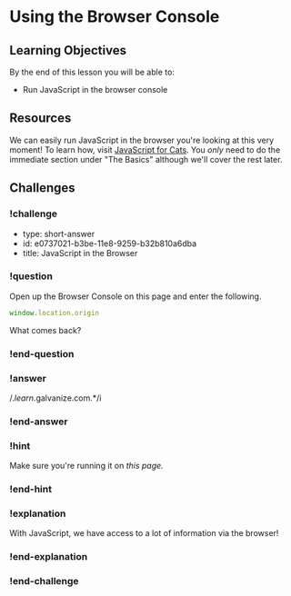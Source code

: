 # Using the Browser Console

## Learning Objectives

By the end of this lesson you will be able to:

* Run JavaScript in the browser console

## Resources

We can easily run JavaScript in the browser you're looking at this very moment! To learn how, visit [JavaScript for Cats](http://jsforcats.com/#basics). You _only_ need to do the immediate section under "The Basics" although we'll cover the rest later.

## Challenges

<!-- Question -->

### !challenge

* type: short-answer
* id: e0737021-b3be-11e8-9259-b32b810a6dba
* title: JavaScript in the Browser

### !question

Open up the Browser Console on this page and enter the following.

```javascript
window.location.origin
```

What comes back?

### !end-question

### !answer

/.*learn*.galvanize.com.*/i

### !end-answer

### !hint

Make sure you're running it on _this page._

### !end-hint

### !explanation

With JavaScript, we have access to a lot of information via the browser!

### !end-explanation

### !end-challenge
